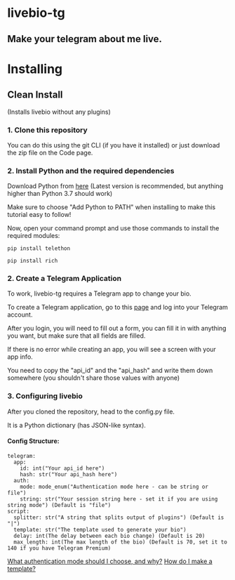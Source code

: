 # livebio-tg
## Make your telegram about me live.


# Installing
## Clean Install
(Installs livebio without any plugins)
### 1. Clone this repository
You can do this using the git CLI (if you have it installed) or just download the zip file on the Code page.
### 2. Install Python and the required dependencies
Download Python from [here](https://www.python.org/downloads/) (Latest version is recommended, but anything higher than Python 3.7 should work)

Make sure to choose "Add Python to PATH" when installing to make this tutorial easy to follow!

Now, open your command prompt and use those commands to install the required modules:
```commandline
pip install telethon
```

```commandline
pip install rich
```

### 2. Create a Telegram Application
To work, livebio-tg requires a Telegram app to change your bio.

To create a Telegram application, go to this [page](https://my.telegram.org/apps) and log into your Telegram account.

After you login, you will need to fill out a form, you can fill it in with anything you want, but make sure that all fields are filled.

If there is no error while creating an app, you will see a screen with your app info.

You need to copy the "api_id" and the "api_hash" and write them down somewhere (you shouldn't share those values with anyone)

### 3. Configuring livebio
After you cloned the repository, head to the config.py file.

It is a Python dictionary (has JSON-like syntax).

#### Config Structure:

```
telegram:
  app:
    id: int("Your api_id here")
    hash: str("Your api_hash here")
  auth:
    mode: mode_enum("Authentication mode here - can be string or file")
    string: str("Your session string here - set it if you are using string mode") (Default is "file")
script:
  splitter: str("A string that splits output of plugins") (Default is "|")
  template: str("The template used to generate your bio")
  delay: int(The delay between each bio change) (Default is 20)
  max_length: int(The max length of the bio) (Default is 70, set it to 140 if you have Telegram Premium)
```
[What authentication mode should I choose, and why?](AUTH.md)
[How do I make a template?](TEMPLATE.md)
